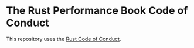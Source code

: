 # The Rust Performance Book Code of Conduct

This repository uses the [Rust Code of Conduct].

[Rust Code of Conduct]: https://www.rust-lang.org/conduct.html
